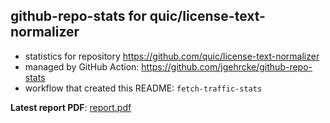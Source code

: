 ## github-repo-stats for quic/license-text-normalizer

- statistics for repository https://github.com/quic/license-text-normalizer
- managed by GitHub Action: https://github.com/jgehrcke/github-repo-stats
- workflow that created this README: `fetch-traffic-stats`

**Latest report PDF**: [report.pdf](https://github.com/njjetha/github-traffic/raw/github-repo-stats/quic/license-text-normalizer/latest-report/report.pdf)


